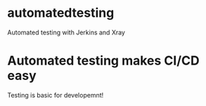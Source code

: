 # automatedtesting
Automated testing with Jerkins and Xray
# Automated testing makes CI/CD easy
Testing is basic for developemnt!
